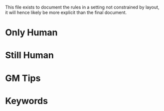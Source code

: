 This file exists to document the rules in a setting not constrained by layout, it will hence likely be more explicit than the final document.

# Only Human

# Still Human

# GM Tips

# Keywords

